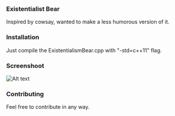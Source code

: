 ### **Existentialist Bear**

Inspired by cowsay, wanted to make a less humorous version of it.

### **Installation**

Just compile the ExistentialismBear.cpp with "-std=c++11" flag.

### **Screenshoot**

![Alt text](http://i.imgur.com/ba3Wzgt.png "Optional title")

### **Contributing**

Feel free to contribute in any way.
